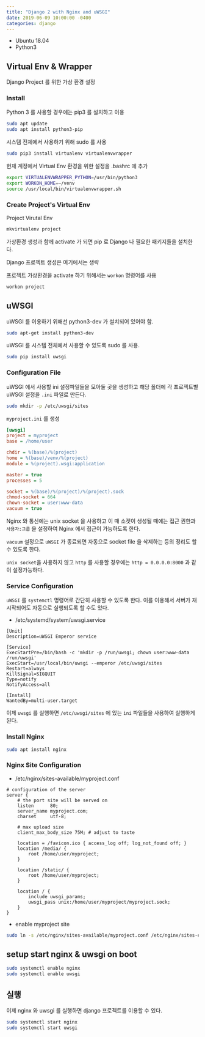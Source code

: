 ```yaml
---
title: "Django 2 with Nginx and uWSGI"
date: 2019-06-09 10:00:00 -0400
categories: django
---
```


* Ubuntu 18.04
* Python3

## Virtual Env & Wrapper
Django Project 를 위한 가상 환경 설정

### Install

Python 3 를 사용할 경우에는 pip3 를 설치하고 이용

```bash
sudo apt update
sudo apt install python3-pip
```

시스템 전체에서 사용하기 위해 sudo 를 사용
```bash
sudo pip3 install virtualenv virtualenvwrapper
```

현재 계정에서 Virtual Env 환경을 위한 설정을 .bashrc 에 추가
```bash
export VIRTUALENVWRAPPER_PYTHON=/usr/bin/python3
export WORKON_HOME=~/venv
source /usr/local/bin/virtualenvwrapper.sh
```

### Create Project's Virtual Env

Project Virutal Env

```bash
mkvirtualenv project
```

가상환경 생성과 함께 activate 가 되면 pip 로 Django 나 필요한 패키지들을 설치한다.

Django 프로젝트 생성은 여기에서는 생략

프로젝트 가상환경을 activate 하기 위해서는 `workon` 명령어를 사용

```bash
workon project
```

## uWSGI

uWSGI 를 이용하기 위해선 python3-dev 가 설치되어 있어야 함.

```bash
sudo apt-get install python3-dev
```

uWSGI 를 시스템 전체에서 사용할 수 있도록 sudo 를 사용.

```bash
sudo pip install uwsgi
```

### Configuration File

uWSGI 에서 사용할 ini 설정파일들을 모아둘 곳을 생성하고 해당 폴더에 각 프로젝트별 uWSGI 설정을 `.ini` 파일로 만든다.
```bash
sudo mkdir -p /etc/uwsgi/sites
```

`myproject.ini` 를 생성

```ini
[uwsgi]
project = myproject
base = /home/user

chdir = %(base)/%(project)
home = %(base)/venv/%(project)
module = %(project).wsgi:application

master = true
processes = 5

socket = %(base)/%(project)/%(project).sock
chmod-socket = 664
chown-socket = user:www-data
vacuum = true
```

Nginx 와 통신에는 unix socket 을 사용하고 이 때 소켓이 생성될 때에는 접근 권한과 `사용자:그룹` 을 설정하여 Nginx 에서 접근이 가능하도록 한다.

`vacuum` 설정으로 `uWSGI` 가 종료되면 자동으로 socket file 을 삭제하는 등의 정리도 할 수 있도록 한다.

`unix socket`을 사용하지 않고 `http` 를 사용할 경우에는 `http = 0.0.0.0:8000` 과 같이 설정가능하다.

### Service Configuration

`uWSGI` 를 `systemctl` 명령어로 간단히 사용할 수 있도록 한다. 이를 이용해서 서버가 재시작되어도 자동으로 실행되도록 할 수도 있다.

* /etc/systemd/system/uwsgi.service

```
[Unit]
Description=uWSGI Emperor service

[Service]
ExecStartPre=/bin/bash -c 'mkdir -p /run/uwsgi; chown user:www-data /run/uwsgi'
ExecStart=/usr/local/bin/uwsgi --emperor /etc/uwsgi/sites
Restart=always
KillSignal=SIGQUIT
Type=notify
NotifyAccess=all

[Install]
WantedBy=multi-user.target
```

이제 `uwsgi` 를 실행하면 `/etc/uwsgi/sites` 에 있는 `ini` 파일들을 사용하여 실행하게 된다.

### Install Nginx

```bash
sudo apt install nginx
``` 

### Nginx Site Configuration

* /etc/nginx/sites-available/myproject.conf

```
# configuration of the server                                                                                                                                                                                            
server {
    # the port site will be served on                                                                                                                                                                                    
    listen      80;
    server_name myproject.com;
    charset     utf-8;

    # max upload size                                                                                                                                                                                                    
    client_max_body_size 75M; # adjust to taste                                                                                                                                                                          

    location = /favicon.ico { access_log off; log_not_found off; }
    location /media/ {
        root /home/user/myproject;
    }

    location /static/ {
        root /home/user/myproject;
    }

    location / {
        include uwsgi_params;
        uwsgi_pass unix:/home/user/myproject/myproject.sock;
    }
}

```

* enable myproject site

```bash
sudo ln -s /etc/nginx/sites-available/myproject.conf /etc/nginx/sites-enabled
```

## setup start nginx & uwsgi on boot
```bash
sudo systemctl enable nginx
sudo systemctl enable uwsgi

```


## 실행
이제 nginx 와 uwsgi 를 실행하면 django 프로젝트를 이용할 수 있다.
```bash
sudo systemctl start nginx
sudo systemctl start uwsgi
```
